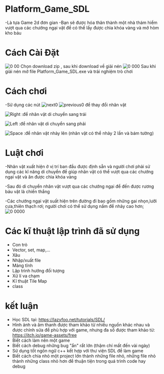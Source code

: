 # Platform_Game_SDL
-Là tựa Game 2d đơn gian 
-Bạn sẽ được hóa thân thành một nhà thám hiểm vượt qua các chướng ngại vật để có thể lấy được chìa khóa vàng và mở hòm kho báu
# Cách Cài Đặt
![0 00](https://github.com/22021191/Platform_Game_SDL/assets/132531766/60e1c55d-b998-4b78-a40f-23f556f2536a)
Chọn download zip , sau khi download về giải nén 
![0 000](https://github.com/22021191/Platform_Game_SDL/assets/132531766/ff7300c6-8220-410a-86fa-8e0ffdda7591)
Sau khi giải nén mở file Platform_Game_SDL.exe và trải nghiệm trò chơi
# Cách chơi
-Sử dụng các nút ![next0](https://github.com/22021191/Platform_Game_SDL/assets/132531766/16148e8c-4637-441c-a1e5-626b2b5b59f0) ![previous0](https://github.com/22021191/Platform_Game_SDL/assets/132531766/b7d41f59-a5bb-4321-8e35-9d1ac126deef)
để thay đổi nhân vật

![Right](https://github.com/22021191/Platform_Game_SDL/assets/132531766/3432b5b2-f48b-4e0f-a660-7019f50bfb61) :để nhân vật di chuyển sang trái

![Left](https://github.com/22021191/Platform_Game_SDL/assets/132531766/e8e99163-b857-4d2e-88c1-afe55a1a8e71)  :để nhân vật di chuyển sang phải

![Space](https://github.com/22021191/Platform_Game_SDL/assets/132531766/d96e7327-bc54-48bc-b7ca-9e6d3612c301) :để nhân vật nhảy lên (nhân vật có thể nhảy 2 lần và bám tường)
# Luật chơi
-Nhân vật xuất hiện ở vị trí ban đầu được định sẵn và người chơi phải sử dụng các kĩ năng di chuyển để giúp nhân vật có thể vượt qua các chướng ngại vật và ăn được chìa khóa vàng

-Sau đó di chuyển nhân vật vượt qua các chướng ngại để đến được rương báu vật là chiến thắng

-Các chướng ngại vật suất hiện trên đường đi bao gồm những gai nhọn,lưỡi cưa,thiên thạch rơi;
người chơi có thể sử dụng nấm để nhảy cao hơn;
![0 0000](https://github.com/22021191/Platform_Game_SDL/assets/132531766/0e680677-e01e-47d6-8101-45af92d855cc)
# Các kĩ thuật lập trình đã sử dụng
* Con trỏ
* Vector, set, map,...
* Xâu
* Nhập/xuất file
* Mảng tĩnh
* Lập trình hướng đối tượng
* Xử lí va chạm
* Kĩ thuật Tile Map
* class
# kết luận
* Học SDL tại: https://lazyfoo.net/tutorials/SDL/
* Hình ảnh và âm thanh được tham khảo từ nhiều nguồn khác nhau và được chỉnh sửa để phù hợp với game, nhưng đa số được tham khảo từ: https://itch.io/game-assets/free
* Biết cách làm nên một game
* Biết cách debug những bug "ẩn" rẩt lớn (thậm chí mất đến vài ngày)
* Sử dụng tốt ngôn ngữ c++ kết hợp với thư viện SDL để làm game
* Biết cách chia nhỏ một project lớn thành những file nhỏ, những file nhỏ thành những class nhỏ hơn để thuận tiện trong quá trình code hay debug
